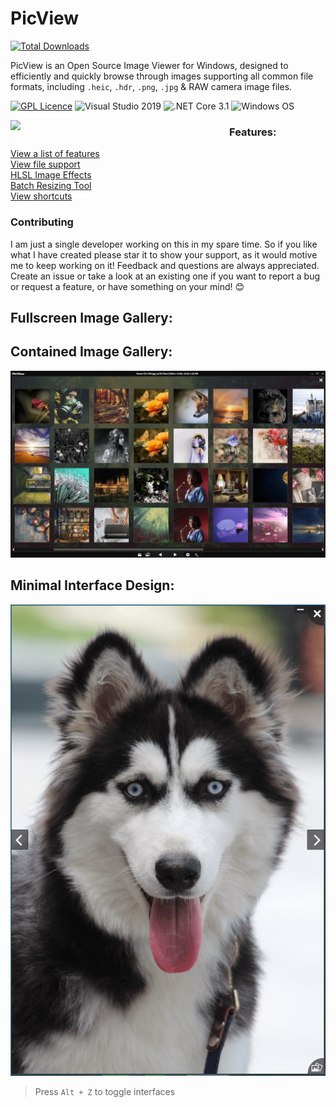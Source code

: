 # PicView
[![Total Downloads](https://img.shields.io/github/downloads/Ruben2776/PicView/total?color=%23007ACC&label=downloads&style=for-the-badge)](https://github.com/Ruben2776/PicView/releases)

PicView is an Open Source Image Viewer for Windows, designed to efficiently and quickly browse through images supporting all common file formats, including `.heic`, `.hdr`, `.png`, `.jpg` & RAW camera image files. 
 
 [![GPL Licence](https://img.shields.io/badge/license-GPLv3-orange.svg?maxAge=3600)](https://github.com/Ruben2776/PicView/blob/master/LICENSE.txt)
![Visual Studio 2019](https://img.shields.io/badge/IDE-Visual%20Studio%202019-964ad4.svg?maxAge=3600)
![.NET Core 3.1](https://img.shields.io/badge/.NET-Core%203.1-lightgrey.svg?maxAge=3600)
![Windows OS](https://img.shields.io/badge/OS-Windows%207+-00adef.svg?maxAge=3600)
 
 <img src="/.github/Annotation%202020-06-06%20070000.png" align="left" width="350x"/>

### Features:

[View a list of features](https://github.com/Ruben2776/PicView/wiki/Features)
<br>
[View file support](https://github.com/Ruben2776/PicView/wiki/File-support)
<br>
[HLSL Image Effects](https://github.com/Ruben2776/PicView/wiki/HLSL-Image-Effects)
<br>
[Batch Resizing Tool](https://github.com/Ruben2776/PicView/wiki/Batch-Resizing-Tool)
<br>
[View shortcuts](https://github.com/Ruben2776/PicView/wiki/Keyboard-and-mouse-shortcuts)



### Contributing
I am just a single developer working on this in my spare time. So if you like what I have created please star it to show your support, as it would motive me to keep working on it!
Feedback and questions are always appreciated. Create an issue or take a look at an existing one if you want to report a bug or request a feature, or have something on your mind! 😊


## Fullscreen Image Gallery:


## Contained Image Gallery:
![Minimal Interface Design](/.github/Annotation%202020-06-06%20070001-min.png)


## Minimal Interface Design:
![Minimal Interface Design](/.github/Screenshot%20(29)-min.png)

 > Press `Alt + Z` to toggle interfaces
